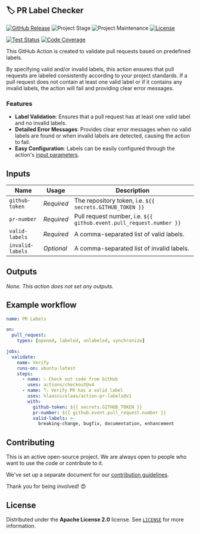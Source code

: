 ## 🏷️ PR Label Checker

[![GitHub Release][releases-shield]][releases]
![Project Stage][project-stage-shield]
![Project Maintenance][maintenance-shield]
[![License][license-shield]](LICENSE)

[![Test Status][test-shield]][test-url]
[![Code Coverage][codecov-shield]][codecov-url]

This GitHub Action is created to validate pull requests based on predefined labels.

By specifying valid and/or invalid labels, this action ensures that pull requests are labeled consistently according to your project standards. If a pull request does not contain at least one valid label or if it contains any invalid labels, the action will fail and providing clear error messages.

### Features

- **Label Validation**: Ensures that a pull request has at least one valid label and no invalid labels.
- **Detailed Error Messages**: Provides clear error messages when no valid labels are found or when invalid labels are detected, causing the action to fail.
- **Easy Configuration**: Labels can be easily configured through the action's [input parameters](#inputs).

## Inputs

| Name              | Usage      | Description                                                         |
| ----------------- | ---------- | ------------------------------------------------------------------- |
| `github-token`    | _Required_ | The repository token, i.e. `${{ secrets.GITHUB_TOKEN }}`            |
| `pr-number`       | _Required_ | Pull request number, i.e. `${{ github.event.pull_request.number }}` |
| `valid-labels`    | _Required_ | A comma-separated list of valid labels.                             |
| `invalid-labels`  | _Optional_ | A comma-separated list of invalid labels.                           |

## Outputs

_None. This action does not set any outputs._

## Example workflow

```yaml
name: PR Labels

on:
  pull_request:
    types: [opened, labeled, unlabeled, synchronize]

jobs:
  validate:
    name: Verify
    runs-on: ubuntu-latest
    steps:
      - name: ⤵️ Check out code from GitHub
        uses: actions/checkout@v4
      - name: 🏷 Verify PR has a valid label
        uses: klaasnicolaas/action-pr-labels@v1
        with:
          github-token: ${{ secrets.GITHUB_TOKEN }}
          pr-number: ${{ github.event.pull_request.number }}
          valid-labels: >-
            breaking-change, bugfix, documentation, enhancement
```

## Contributing

This is an active open-source project. We are always open to people who want to
use the code or contribute to it.

We've set up a separate document for our
[contribution guidelines](CONTRIBUTING.md).

Thank you for being involved! :heart_eyes:

## License

Distributed under the **Apache License 2.0** license. See [`LICENSE`](LICENSE) for more information.


<!-- LINKS -->
[codecov-shield]: https://codecov.io/gh/klaasnicolaas/action-pr-labels/branch/main/graph/badge.svg?token=ZWRTTOMS93
[codecov-url]: https://codecov.io/gh/klaasnicolaas/action-pr-labels
[license-shield]: https://img.shields.io/github/license/klaasnicolaas/action-pr-labels.svg
[maintenance-shield]: https://img.shields.io/maintenance/yes/2024.svg
[project-stage-shield]: https://img.shields.io/badge/project%20stage-production%20ready-brightgreen.svg
[releases-shield]: https://img.shields.io/github/release/klaasnicolaas/action-pr-labels.svg
[releases]: https://github.com/klaasnicolaas/action-pr-labels/releases
[test-shield]: https://github.com/klaasnicolaas/action-pr-labels/actions/workflows/tests.yaml/badge.svg
[test-url]: https://github.com/klaasnicolaas/action-pr-labels/actions/workflows/tests.yaml